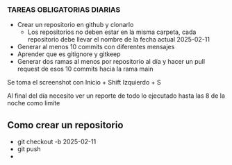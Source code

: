 ### TAREAS OBLIGATORIAS DIARIAS

- Crear un repositorio en github y clonarlo
    - Los repositorios no deben estar en la misma carpeta, cada repositorio debe llevar el nombre de la fecha actual 2025-02-11
- Generar al menos 10 commits con diferentes mensajes
- Aprender que es gitignore y gitkeep
- Generar dos ramas al menos por repositorio al día y hacer un pull request de esos 10 commits hacia la rama main

Se toma el screenshot con Inicio + Shift Izquierdo + S

Al final del día necesito ver un reporte de todo lo ejecutado hasta las 8 de la noche como limite

## Como crear un repositorio
- git checkout -b 2025-02-11
- git push
- 